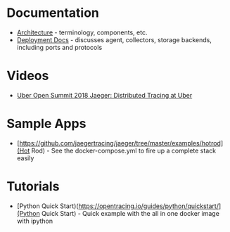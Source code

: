# Documentation
- [Architecture](https://www.jaegertracing.io/docs/1.18/architecture/) - terminology, components, etc. 
- [Deployment Docs](https://www.jaegertracing.io/docs/1.18/deployment/) - discusses agent, collectors, storage backends, including ports and protocols

# Videos
- [Uber Open Summit 2018 Jaeger: Distributed Tracing at Uber](https://www.youtube.com/watch?v=s7IrYt1igSM)

# Sample Apps
- [https://github.com/jaegertracing/jaeger/tree/master/examples/hotrod](Hot Rod)  - See the docker-compose.yml to fire up a complete stack easily


# Tutorials
- [Python Quick Start)(https://opentracing.io/guides/python/quickstart/](Python Quick Start) - Quick example with the all in one docker image with ipython


